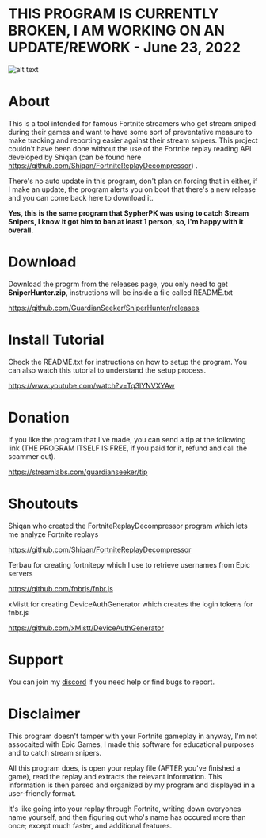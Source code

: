 # THIS PROGRAM IS CURRENTLY BROKEN, I AM WORKING ON AN UPDATE/REWORK - June 23, 2022

![alt text](https://i.imgur.com/eoKkjJG.png)

# About
This is a tool intended for famous Fortnite streamers who get stream sniped during their games and want to have some sort of preventative measure to make tracking and reporting easier against their stream snipers. This project couldn't have been done without the use of the Fortnite replay reading API developed by Shiqan (can be found here https://github.com/Shiqan/FortniteReplayDecompressor) .

There's no auto update in this program, don't plan on forcing that in either, if I make an update, the program alerts you on boot that there's a new release and you can come back here to download it.

**Yes, this is the same program that SypherPK was using to catch Stream Snipers, I know it got him to ban at least 1 person, so, I'm happy with it overall.**

# Download

Download the progrm from the releases page, you only need to get **SniperHunter.zip**, instructions will be inside a file called README.txt

https://github.com/GuardianSeeker/SniperHunter/releases

# Install Tutorial

Check the README.txt for instructions on how to setup the program.
You can also watch this tutorial to understand the setup process.

https://www.youtube.com/watch?v=Tq3lYNVXYAw

# Donation
If you like the program that I've made, you can send a tip at the following link (THE PROGRAM ITSELF IS FREE, if you paid for it, refund and call the scammer out).

https://streamlabs.com/guardianseeker/tip

# Shoutouts
Shiqan who created the FortniteReplayDecompressor program which lets me analyze Fortnite replays

https://github.com/Shiqan/FortniteReplayDecompressor

Terbau for creating fortnitepy which I use to retrieve usernames from Epic servers

https://github.com/fnbrjs/fnbr.js

xMistt for creating DeviceAuthGenerator which creates the login tokens for fnbr.js

https://github.com/xMistt/DeviceAuthGenerator

# Support
You can join my [discord](https://discord.gg/vw6Rh6J) if you need help or find bugs to report.

# Disclaimer
This program doesn't tamper with your Fortnite gameplay in anyway, I'm not assocaited with Epic Games, I made this software for educational purposes and to catch stream snipers.

All this program does, is open your replay file (AFTER you've finished a game), read the replay and extracts the relevant information. This information is then parsed and organized by my program and displayed in a user-friendly format.

It's like going into your replay through Fortnite, writing down everyones name yourself, and then figuring out who's name has occured more than once; except much faster, and additional features.
